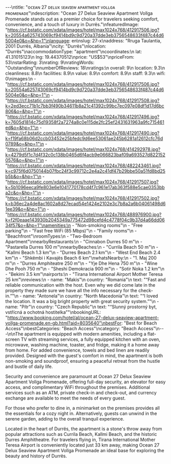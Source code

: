 ---\ntitle: "ᴏᴄᴇᴀɴ 27 ᴅᴇʟᴜx ꜱᴇᴀᴠɪᴇᴡ ᴀᴘᴀʀᴛᴍᴇɴᴛ ᴠᴏʟʟɢᴀ ᴘʀᴏᴍᴇɴᴀᴅᴇ"\ndescription: "Ocean 27 Delux Seaview Apartment Vollga Promenade stands out as a premier choice for travelers seeking comfort, convenience, and a touch of luxury in Durrës."\nfeaturedImage: "https://cf.bstatic.com/xdata/images/hotel/max1024x768/412917506.jpg?k=20554a625743069cf9414bd9c9d720a37dde3eb3756548633f487c44d65004e0&o=&hp=1"\nlanguage: en\nslug: 27-x\naddress: "Rruga Taulantia, 2001 Durrës, Albania"\ncity: "Durrës"\nlocation: "Durrës"\naccommodationType: "apartment"\ncoordinates:\n  lat: 41.31015123\n  lng: 19.44370512\nprice: "US$53"\npriceFrom: 53\nstarRating: 3\nrating: 9\nratingWords: "Outstanding"\nnumberOfReviews: 18\nratings:\n  overall: 9\n  location: 9.3\n  cleanliness: 8.8\n  facilities: 8.9\n  value: 8.9\n  comfort: 8.9\n  staff: 9.3\n  wifi: 0\nimages:\n  - "https://cf.bstatic.com/xdata/images/hotel/max1024x768/412917506.jpg?k=20554a625743069cf9414bd9c9d720a37dde3eb3756548633f487c44d65004e0&o=&hp=1"\n  - "https://cf.bstatic.com/xdata/images/hotel/max1024x768/412917508.jpg?k=2ed3ecc71b1c7bb3f490b34611b8a21c41392c99bc7ec097e08df1d17d6bc806&o=&hp=1"\n  - "https://cf.bstatic.com/xdata/images/hotel/max1024x768/412917496.jpg?k=7605d1814c75d19358f2a7274a8c0e115de2fc25ef2431631963a9fc715461ed&o=&hp=1"\n  - "https://cf.bstatic.com/xdata/images/hotel/max1024x768/412917490.jpg?k=f19fa68b06d2ccb03452e25bfedc9d6ee53061ae245b6281a12612cfc76d0789&o=&hp=1"\n  - "https://cf.bstatic.com/xdata/images/hotel/max1024x768/414292978.jpg?k=4279d5f1c7d4f32c0c138b0465d6f4acb9e066823baf09a693527d8221520576&o=&hp=1"\n  - "https://cf.bstatic.com/xdata/images/hotel/max1024x768/482243461.jpg?k=c975f6d0750144b07fbc24f3c99712c2e4a2c41df47b29bbe50a51fd8bd25b5b&o=&hp=1"\n  - "https://cf.bstatic.com/xdata/images/hotel/max1024x768/412917507.jpg?k=5b1096eeca9fe803e6e1041770178cd4f7c961e17ab363f588e5cae0353bba2c&o=&hp=1"\n  - "https://cf.bstatic.com/xdata/images/hotel/max1024x768/412917502.jpg?k=b36ec2a4de8ac1602a8d27ecad54e1424e2102e3c7b8a2a6b04061498d61ee39&o=&hp=1"\n  - "https://cf.bstatic.com/xdata/images/hotel/max1024x768/488976900.jpg?k=f2f0eaae143930b2045349a775472d98cefd4c4778f04c9b37d4a66dd0634f57&o=&hp=1"\namenities:\n  - "Non-smoking rooms"\n  - "Free parking"\n  - "Fast free WiFi (85 Mbps)"\n  - "Family rooms"\n  - "Beachfront"\nroomTypes:\n  - "Two-Bedroom Apartment"\nnearbyRestaurants:\n  - "Cinnabon Durres 50 m"\n  - "Pastarella Durres 100 m"\nnearbyBeaches:\n  - "Currila Beach 50 m"\n  - "Kallmi Beach 1.3 km"\n  - "Durres Beach 2.1 km"\n  - "West End Beach 2.4 km"\n  - "Shkëmbi i Kavajës Beach 6 km"\nwhatsNearby:\n  - "1. Maj 200 m"\n  - "Durres Amphiteatre 250 m"\n  - "Yje Dhe Hena 750 m"\n  - "Wine Dhe Pooh 750 m"\n  - "Sheshi Demokracia 900 m"\n  - "Sotir Noka 1.2 km"\n  - "Bekimi 3.5 km"\nairports:\n  - "Tirana International Airport Mother Teresa 25 km"\nreviews:\n  - name: "Makis"\n    country: "Romania"\n    text: "“Fast and reliable communication with the host. Even why we did come late in the property they made sure we have all the info necessary for the check-in.”"\n  - name: "Antonela"\n    country: "North Macedonia"\n    text: "“I loved the location. It was a big bright property with great security system.”"\n  - name: "Pítr"\n    country: "Czech Republic"\n    text: "“Slunný prostorný byt, vstřícná a ochotná hostitelka”"\nbookingURL: "https://www.booking.com/hotel/al/ocean-27-delux-seaview-apartment-vollga-promenade.en-gb.html?aid=8035640"\nbestFor: "Best for Beach Access"\nbestCategories: "Beach Access"\ncategory: "Beach Access"\n---\n\nThe apartment is equipped with modern amenities, including a flat-screen TV with streaming services, a fully equipped kitchen with an oven, microwave, washing machine, toaster, and fridge, making it a home away from home. For added convenience, towels and bed linen are readily provided. Designed with the guest's comfort in mind, the apartment is both non-smoking and soundproof, ensuring a peaceful retreat from the hustle and bustle of daily life.

Security and convenience are paramount at Ocean 27 Delux Seaview Apartment Vollga Promenade, offering full-day security, an elevator for easy access, and complimentary WiFi throughout the premises. Additional services such as an ATM, private check-in and check-out, and currency exchange are available to meet the needs of every guest.

For those who prefer to dine in, a minimarket on the premises provides all the essentials for a cozy night in. Alternatively, guests can unwind in the serene garden, adding to the overall tranquil experience.

Located in the heart of Durrës, the apartment is a stone's throw away from popular attractions such as Currila Beach, Kallmi Beach, and the historic Durres Amphitheatre. For travelers flying in, Tirana International Mother Teresa Airport is conveniently located just 33 km away, making Ocean 27 Delux Seaview Apartment Vollga Promenade an ideal base for exploring the beauty and history of Durrës.
